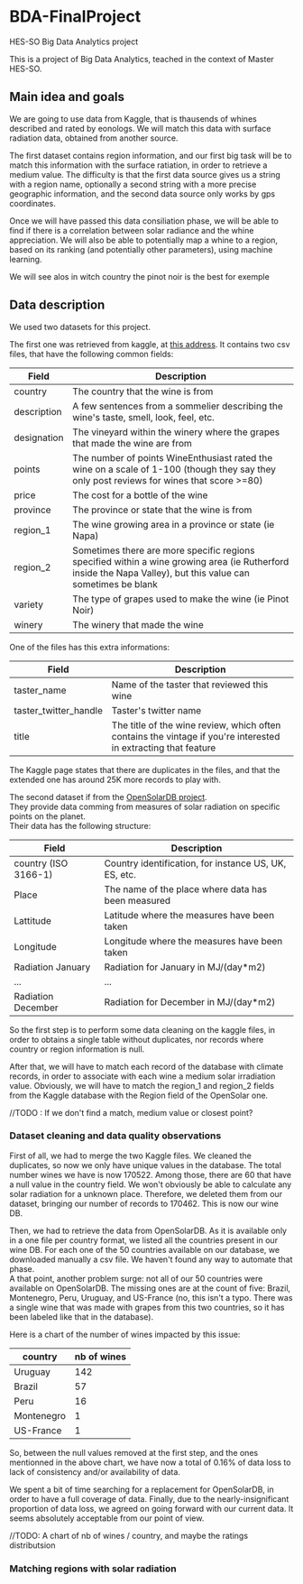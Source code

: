 # BDA-FinalProject
HES-SO Big Data Analytics project

This is a project of Big Data Analytics, teached in the context of Master HES-SO.

## Main idea and goals
We are going to use data from Kaggle, that is thausends of whines described and rated by eonologs.
We will match this data with surface radiation data, obtained from another source.

The first dataset contains region information, and our first big task will be to match this information with the surface ratiation, in order to retrieve a medium value.
The difficulty is that the first data source gives us a string with a region name, optionally a second string with a more precise geographic information, and the second data source only works by gps coordinates.

Once we will have passed this data consiliation phase, we will be able to find if there is a correlation between solar radiance and the whine appreciation.
We will also be able to potentially map a whine to a region, based on its ranking (and potentially other parameters), using machine learning.

We will see alos in witch country the pinot noir is the best for exemple

## Data description
We used two datasets for this project. 

The first one was retrieved from kaggle, at [this address](https://www.kaggle.com/zynicide/wine-reviews). It contains two csv files, that have the following common fields:

Field | Description
------------ | -------------
country | The country that the wine is from
description | A few sentences from a sommelier describing the wine's taste, smell, look, feel, etc.
designation | The vineyard within the winery where the grapes that made the wine are from
points | The number of points WineEnthusiast rated the wine on a scale of 1-100 (though they say they only post reviews for wines that score >=80)
price | The cost for a bottle of the wine
province | The province or state that the wine is from
region_1 | The wine growing area in a province or state (ie Napa)
region_2 | Sometimes there are more specific regions specified within a wine growing area (ie Rutherford inside the Napa Valley), but this value can sometimes be blank
variety | The type of grapes used to make the wine (ie Pinot Noir)
winery | The winery that made the wine

One of the files has this extra informations:

Field | Description
------------ | -------------
taster_name | Name of the taster that reviewed this wine
taster_twitter_handle | Taster's twitter name
title | The title of the wine review, which often contains the vintage if you're interested in extracting that feature


The Kaggle page states that there are duplicates in the files, and that the extended one has around 25K more records to play with.

The second dataset if from the [OpenSolarDB project](http:\\www.opensolardb.org).  
They provide data comming from measures of solar radiation on specific points on the planet.  
Their data has the following structure:

Field | Description
------------ | -------------
country (ISO 3166-1) | Country identification, for instance US, UK, ES, etc.
Place | The name of the place where data has been measured
Lattitude | Latitude where the measures have been taken
Longitude | Longitude where the measures have been taken 
Radiation January | Radiation for January in MJ/(day*m2)
 ... | ...
Radiation December | Radiation for December in MJ/(day*m2)


So the first step is to perform some data cleaning on the kaggle files, in order to obtains a single table without duplicates, nor records where country or region information is null.  

After that, we will have to match each record of the database with climate records, in order to associate with each wine a medium solar irradiation value. Obviously, we will have to match the region_1 and region_2 fields from the Kaggle database with the Region field of the OpenSolar one. 

//TODO : If we don't find a match, medium value or closest point?

### Dataset cleaning and data quality observations

<!-- 
select * into finalWine from (
select [country]
      ,[description]
      ,[designation]
      ,[points]
      ,[price]
      ,[province]
      ,[region_1]
      ,[region_2]
      ,[variety]
      ,[winery] from winemag
union
select [country]
      ,[description]
      ,[designation]
      ,[points]
      ,[price]
      ,[province]
      ,[region_1]
      ,[region_2]
      ,[variety]
      ,[winery] from winemag2
	  ) as vFinalWine;
-- (170522 rows affected)

delete from finalWine where country is null;
-- (60 rows affected)

select count(1) from finalWine;
170462
-->

First of all, we had to merge the two Kaggle files. We cleaned the duplicates, so now we only have unique values in the database.
The total number wines we have is now 170522. Among those, there are 60 that have a null value in the country field. We won't obviously be able to calculate any solar radiation for a unknown place. Therefore, we deleted them from our dataset, bringing our number of records to 170462. This is now our wine DB.

Then, we had to retrieve the data from OpenSolarDB. As it is available only in a one file per country format, we listed all the countries present in our wine DB. For each one of the 50 countries available on our database, we downloaded manually a csv file. We haven't found any way to automate that phase.  
A that point, another problem surge: not all of our 50 countries were available on OpenSolarDB. 
The missing ones are at the count of five: Brazil, Montenegro, Peru, Uruguay, and US-France (no, this isn't a typo. There was a single wine that was made with grapes from this two countries, so it has been labeled like that in the database).

Here is a chart of the number of wines impacted by this issue:
<!-- select country, count(1) as cnt from finalWine where country in ('Brazil','Montenegro','Peru','Uruguay','US-France') group by country order by cnt desc -->

country	| nb of wines
---|---
Uruguay|	142
Brazil	|57
Peru	|16
Montenegro|	1
US-France|	1

So, between the null values removed at the first step, and the ones mentionned in the above chart, we have now a total of 0.16% of data loss to lack of consistency and/or availability of data.  

We spent a bit of time searching for a replacement for OpenSolarDB, in order to have a full coverage of data. Finally, due to the nearly-insignificant proportion of data loss, we agreed on going forward with our current data. It seems absolutely acceptable from our point of view.

//TODO: A chart of nb of wines / country, and maybe the ratings distributsion

### Matching regions with solar radiation


